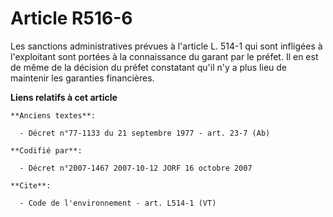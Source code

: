 # Article R516-6

Les sanctions administratives prévues à l'article L. 514-1 qui sont infligées à l'exploitant sont portées à la connaissance
du garant par le préfet. Il en est de même de la décision du préfet constatant qu'il n'y a plus lieu de maintenir les
garanties financières.

**Liens relatifs à cet article**

	**Anciens textes**:

	  - Décret n°77-1133 du 21 septembre 1977 - art. 23-7 (Ab)

	**Codifié par**:

	  - Décret n°2007-1467 2007-10-12 JORF 16 octobre 2007

	**Cite**:

	  - Code de l'environnement - art. L514-1 (VT)
